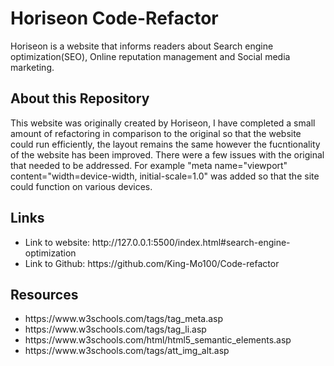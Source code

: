 # Horiseon Code-Refactor 

<p>Horiseon is a website that informs readers about Search engine optimization(SEO), Online reputation management and Social media marketing.</p>

## About this Repository

<p>This website was originally created by Horiseon, I have completed a small amount of refactoring in comparison to the original so that the website could run efficiently, the layout remains the same however the fucntionality of the website has been improved.  There were a few issues with the original that needed to be addressed.  For example "meta name="viewport" content="width=device-width, initial-scale=1.0" was added so that the site could function on various devices.</p>


## Links
<ul>
<li>Link to website: http://127.0.0.1:5500/index.html#search-engine-optimization</li>
<li>Link to Github: https://github.com/King-Mo100/Code-refactor</li>
</ul>

## Resources
<ul>
<li>https://www.w3schools.com/tags/tag_meta.asp</li>
<li>https://www.w3schools.com/tags/tag_li.asp</li>
<li>https://www.w3schools.com/html/html5_semantic_elements.asp</li>
<li>https://www.w3schools.com/tags/att_img_alt.asp</li>
</ul>